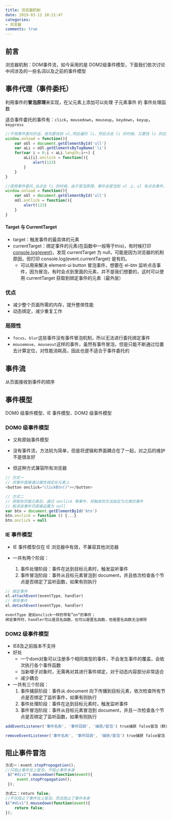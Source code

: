 ```yaml
---
title: 浏览器机制
date: 2019-03-12 10:21:47
categories:
- 浏览器
comments: true
---
```


## 前言
浏览器机制：DOM事件流，如今采用的是 DOM2级事件模型，下面我们依次讨论中间涉及的一些名词以及之前的事件模型

<!-- more -->


## 事件代理（事件委托）

利用事件的**冒泡原理**来实现，在父元素上添加可以处理 子元素事件 的 事件处理函数

适合事件委托的事件有：`click`，`mousedown`，`mouseup`，`keydown`，`keyup`，`keypress`

```js
//不用事件委托的话，首先要找到 ul,然后遍历 li，然后点击 li 的时候，又要找 li 的位置，最后执行操作
window.onload = function(){
    var oUl = document.getElementById('ull')
    var aLi = oUl.getElementsByTagName('li')
    for(var i = 0;i < aLi.length;i++) {
        aLi[i].onclick = function(){
            alert(123)
        }
    }
}

//使用事件委托,当点击 li 的时候，由于冒泡原理，事件会冒泡到 ul 上，ul 有点击事件，所以触发
window.onload = function(){
    var oUl = document.getElementById('ull')
    oUl.onClick = function(){
        alert(123)
    }
}
```

#### Target 与 CurrentTarget

- target：触发事件的最具体的元素
- currentTarget：绑定事件的元素(在函数中一般等于this)，有时候打印 [console.log(event)](https://stackoverflow.com/questions/26496176/console-log-event-object-shows-different-object-properties-than-it-should-have)，发现 currentTarget 为 null，可能是因为浏览器的机制原因，但打印 console.log(event.currentTarget) 是有的。
  - 可以用来解决 element-ui button 冒泡事件，想要在 el-btn 监听点击事件，因为冒泡，有时会点到里面的元素，并不是我们想要的，这时可以使用 currentTarget 获取到绑定事件的元素（最外层）

### 优点

- 减少整个页面所需的内存，提升整体性能
- 动态绑定，减少重复工作

### 局限性

- `focus`、`blur`这些事件没有事件冒泡机制，所以无法进行委托绑定事件
- `mousemove`、`mouseout`这样的事件，虽然有事件冒泡，但是只能不断通过位置去计算定位，对性能消耗高，因此也是不适合于事件委托的



## 事件流

从页面接收到事件的顺序



## 事件模型

DOM0 级事件模型、IE 事件模型、DOM2 级事件模型

### DOM0 级事件模型

- 又称原始事件模型

- 没有事件流，方法较为简单，但是将逻辑和界面耦合在了一起，对之后的维护不是很友好

- 但这种方式兼容所有浏览器

```js
// 方式一
// 将事件直接通过属性绑定在元素上
<button onclick="clickBtn()"></button>

// 方式二
// 获取到页面元素后，通过 onclick 等事件，将触发的方法指定为元素的事件
// 取消该事件可直接设置为 null
var btn = document.getElementById('btn')
btn.onclick = function () {...}
btn.onclick = null
```



### IE 事件模型

- IE 事件模型仅在 IE 浏览器中有效，不兼容其他浏览器

- 一共有两个阶段：

	1. 事件处理阶段：事件在达到目标元素时，触发监听事件
	2. 事件冒泡阶段：事件从目标元素冒泡到 document，并且依次检查各个节点是否绑定了监听函数，如果有则执行

```js
// 绑定事件
el.attachEvent(eventType, handler)
// 移除事件
el.detachEvent(eventType, handler)

eventType 是如onclick一样的带有”on“的事件；
绑定事件时，handler可以是具名函数，也可以是匿名函数，但是匿名函数无法移除
```



### **DOM2 级事件模型**

- IE8及之前版本不支持
- 好处
  - 一个dom对象可以注册多个相同类型的事件，不会发生事件的覆盖，会依次执行各个事件函数
  - 当新增子对象时，无需再对其进行事件绑定，对于动态内容部分非常适合
  - 减少耦合
- 一共有三个阶段：
  1. 事件捕获阶段：事件从 document 向下传播到目标元素，依次检查所有节点是否绑定了监听事件，如果有则执行
  2. 事件处理阶段：事件在达到目标元素时，触发监听事件
  3. 事件冒泡阶段：事件从目标元素冒泡到 document，并且一次检查各个节点是否绑定了监听函数，如果有则执行

```js
addEventListener('事件名称', '事件回调', '捕获/冒泡') true捕获 false冒泡（默认）

removeEventListener('事件名称', '事件回调', '捕获/冒泡') true捕获 false冒泡（默认）
```



## 阻止事件冒泡

```js
方式一：event.stopPropagation();  
//只阻止事件往上冒泡，不阻止事件本身
 $("#div1").mousedown(function(event){ 
     event.stopPropagation();
 });

方式二：return false;  
//不仅阻止了事件往上冒泡，而且阻止了事件本身
$("#div1").mousedown(function(event){ 
    return false; 
});
```